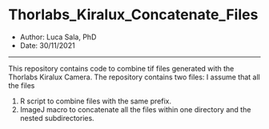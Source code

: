 # Thorlabs_Kiralux_Concatenate_Files
* Author: Luca Sala, PhD
* Date: 30/11/2021
---

This repository contains code to combine tif files generated with the Thorlabs Kiralux Camera. The repository contains two files:
I assume that all the files

1. R script to combine files with the same prefix.
2. ImageJ macro to concatenate all the files within one directory and the nested subdirectories.




